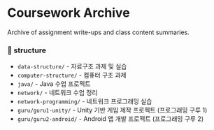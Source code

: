 # Coursework Archive
Archive of assignment write-ups and class content summaries.

### 📁 structure

- `data-structure/` - 자료구조 과제 및 실습
- `computer-structure/` - 컴퓨터 구조 과제
- `java/` - Java 수업 프로젝트
- `network/` - 네트워크 수업 정리
- `network-programming/` - 네트워크 프로그래밍 실습
- `guru/guru1-unity/` - Unity 기반 게임 제작 프로젝트 (프로그래밍 구루 1)
- `guru/guru2-android/` - Android 앱 개발 프로젝트 (프로그래밍 구루 2)
